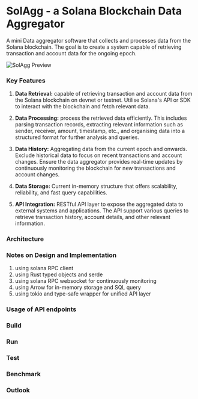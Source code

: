# SolAgg - a Solana Blockchain Data Aggregator

A mini Data aggregator software that collects and processes data from the Solana blockchain. The goal is to create a system capable of retrieving transaction and account data for the ongoing epoch.

![SolAgg Preview](https://github.com/mjzk/SolAgg/blob/main/docs/solagg_1_opt.gif)

### Key Features

1. **Data Retrieval:** capable of retrieving transaction and account data from the Solana blockchain on devnet or testnet. Utilise Solana's API or SDK to interact with the blockchain and fetch relevant data.

2. **Data Processing:** process the retrieved data efficiently. This includes parsing transaction records, extracting relevant information such as sender, receiver, amount, timestamp, etc., and organising data into a structured format for further analysis and queries.

3. **Data History:** Aggregating data from the current epoch and onwards. Exclude historical data to focus on recent transactions and account changes. Ensure the data aggregator provides real-time updates by continuously monitoring the blockchain for new transactions and account changes.

4. **Data Storage:** Current in-memory structure that offers scalability, reliability, and fast query capabilities.

5. **API Integration:** RESTful API layer to expose the aggregated data to external systems and applications. The API support various queries to retrieve transaction history, account details, and other relevant information.

### Architecture


### Notes on Design and Implementation
1. using solana RPC client
2. using Rust typed objects and serde
3. using solana RPC websocket for continuously monitoring
4. using Arrow for in-memory storage and SQL query
5. using tokio and type-safe wrapper for unified API layer

### Usage of API endpoints

### Build

### Run

### Test

### Benchmark

### Outlook